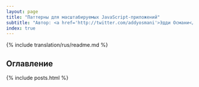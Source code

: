 ```yaml
---
layout: page
title: "Паттерны для масштабируемых JavaScript-приложений"
subtitle: "Автор: <a href='http://twitter.com/addyosmani'>Эдди Османи</a>. Технический обзор: <a href='http://twitter.com/peolanha'>Андрэ Хэнсон</a>"
index: true
---
```


{% include translation/rus/readme.md %}

<h2>Оглавление</h2>

{% include posts.html %}
